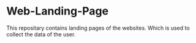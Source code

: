 # Web-Landing-Page
This repositary contains landing pages of the websites. Which is used to collect the data of the user.
